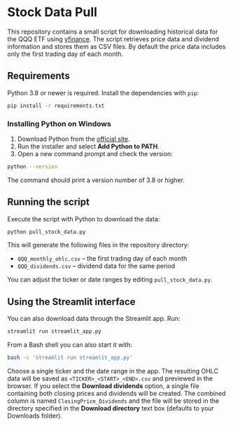 # Stock Data Pull

This repository contains a small script for downloading historical data for the
QQQ ETF using [yfinance](https://github.com/ranaroussi/yfinance). The script
retrieves price data and dividend information and stores them as CSV files. By
default the price data includes only the first trading day of each month.

## Requirements

Python 3.8 or newer is required. Install the dependencies with `pip`:

```bash
pip install -r requirements.txt
```

### Installing Python on Windows

1. Download Python from the [official site](https://www.python.org/downloads/windows/).
2. Run the installer and select **Add Python to PATH**.
3. Open a new command prompt and check the version:

```bash
python --version
```

The command should print a version number of 3.8 or higher.

## Running the script

Execute the script with Python to download the data:

```bash
python pull_stock_data.py
```

This will generate the following files in the repository directory:

* `QQQ_monthly_ohlc.csv` – the first trading day of each month
* `QQQ_dividends.csv` – dividend data for the same period

You can adjust the ticker or date ranges by editing `pull_stock_data.py`.

## Using the Streamlit interface

You can also download data through the Streamlit app. Run:

```bash
streamlit run streamlit_app.py
```

From a Bash shell you can also start it with:

```bash
bash -c 'streamlit run streamlit_app.py'
```

Choose a single ticker and the date range in the app. The resulting OHLC data will be saved as
`<TICKER>_<START>_<END>.csv` and previewed in the browser. If you select the
**Download dividends** option, a single file containing both closing prices and
dividends will be created. The combined column is named
`ClosingPrice_Dividends` and the file will be stored in the directory specified
in the **Download directory** text box (defaults to your Downloads folder).
